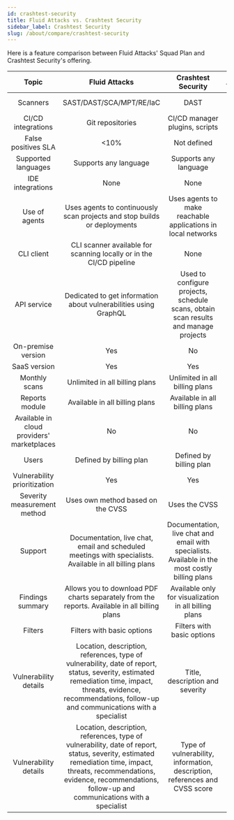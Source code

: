 ```yaml
---
id: crashtest-security
title: Fluid Attacks vs. Crashtest Security
sidebar_label: Crashtest Security
slug: /about/compare/crashtest-security
---
```


Here is a feature comparison
between Fluid Attacks' Squad Plan and Crashtest Security's offering.

|                    **Topic**                    |                                                                                                                  **Fluid Attacks**                                                                                                                  |                                          **Crashtest Security**                                         |    **Advantage**   |
|:-----------------------------------------------:|:---------------------------------------------------------------------------------------------------------------------------------------------------------------------------------------------------------------------------------------------------:|:-------------------------------------------------------------------------------------------------------:|:------------------:|
| Scanners                                        | SAST/DAST/SCA/MPT/RE/IaC                                                                                                                                                                                                                            | DAST                                                                                                    | Fluid Attacks      |
| CI/CD integrations                              | Git repositories                                                                                                                                                                                                                                    | CI/CD manager plugins, scripts                                                                          | Crashtest Security |
| False positives SLA                             |                                                                                                                                                                                                                                                <10% | Not defined                                                                                             | Fluid Attacks      |
| Supported languages                             | Supports any language                                                                                                                                                                                                                               | Supports any language                                                                                   | Similar            |
| IDE integrations                                | None                                                                                                                                                                                                                                                | None                                                                                                    | Similar            |
| Use of agents                                   | Uses agents to continuously scan projects and stop builds or deployments                                                                                                                                                                            | Uses agents to make reachable applications in local networks                                            | Fluid Attacks      |
| CLI client                                      | CLI scanner available for scanning locally or in the CI/CD pipeline                                                                                                                                                                                 | None                                                                                                    | Fluid Attacks      |
| API service                                     | Dedicated to get information about vulnerabilities using GraphQL                                                                                                                                                                                    | Used to configure projects, schedule scans, obtain scan results and manage projects                     | Crashtest Security |
| On-premise version                              | Yes                                                                                                                                                                                                                                                 | No                                                                                                      | Fluid Attacks      |
| SaaS version                                    | Yes                                                                                                                                                                                                                                                 | Yes                                                                                                     | Similar            |
| Monthly scans                                   | Unlimited in all billing plans                                                                                                                                                                                                                      | Unlimited in all billing plans                                                                          | Similar            |
| Reports module                                  | Available in all billing plans                                                                                                                                                                                                                      | Available in all billing plans                                                                          | Similar            |
| Available in cloud providers' marketplaces      | No                                                                                                                                                                                                                                                  | No                                                                                                      | Similar            |
| Users                                           | Defined by billing plan                                                                                                                                                                                                                             | Defined by billing plan                                                                                 | Similar            |
| Vulnerability prioritization                      | Yes                                                                                                                                                                                                                                                 | Yes                                                                                                     | Similar            |
| Severity measurement method                     | Uses own method based on the CVSS                                                                                                                                                                                                                   | Uses the CVSS                                                                                           | Fluid Attacks      |
| Support                                         | Documentation, live chat, email and scheduled meetings with specialists. Available in all billing plans                                                                                                                                             | Documentation, live chat and email with specialists. Available in the most costly billing plans         | Fluid Attacks      |
| Findings summary                                | Allows you to download PDF charts separately from the reports. Available in all billing plans                                                                                                                                                       | Available only for visualization in all billing plans                                                   | Fluid Attacks      |
| Filters                                         | Filters with basic options                                                                                                                                                                                                                          | Filters with basic options                                                                              | Similar            |
| Vulnerability details                           | Location, description, references, type of vulnerability, date of report, status, severity, estimated remediation time, impact, threats, evidence, recommendations, follow-up and communications with a specialist                                 | Title, description and severity                                                                         | Fluid Attacks      |
| Vulnerability details                           | Location, description, references, type of vulnerability, date of report, status, severity, estimated remediation time, impact, threats, recommendations, evidence, recommendations, follow-up and communications with a specialist                | Type of vulnerability, information, description, references and CVSS score                              | Fluid Attacks      |
